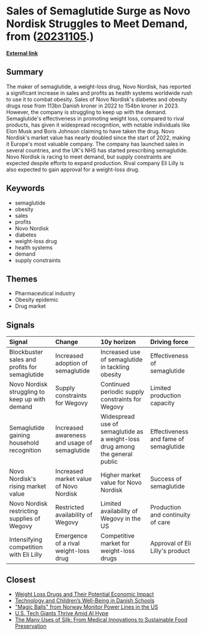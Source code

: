 # __Sales of Semaglutide Surge as Novo Nordisk Struggles to Meet Demand__, from ([20231105](https://kghosh.substack.com/p/20231105).)

__[External link](https://www.theguardian.com/business/2023/nov/02/novo-nordisk-sales-weight-loss-drug-semaglutide-wegovy-ozempic-danish-firm?utm_source=substack&utm_medium=email)__



## Summary

The maker of semaglutide, a weight-loss drug, Novo Nordisk, has reported a significant increase in sales and profits as health systems worldwide rush to use it to combat obesity. Sales of Novo Nordisk's diabetes and obesity drugs rose from 113bn Danish kroner in 2022 to 154bn kroner in 2023. However, the company is struggling to keep up with the demand. Semaglutide's effectiveness in promoting weight loss, compared to rival products, has given it widespread recognition, with notable individuals like Elon Musk and Boris Johnson claiming to have taken the drug. Novo Nordisk's market value has nearly doubled since the start of 2022, making it Europe's most valuable company. The company has launched sales in several countries, and the UK's NHS has started prescribing semaglutide. Novo Nordisk is racing to meet demand, but supply constraints are expected despite efforts to expand production. Rival company Eli Lilly is also expected to gain approval for a weight-loss drug.

## Keywords

* semaglutide
* obesity
* sales
* profits
* Novo Nordisk
* diabetes
* weight-loss drug
* health systems
* demand
* supply constraints

## Themes

* Pharmaceutical industry
* Obesity epidemic
* Drug market

## Signals

| Signal                                         | Change                                       | 10y horizon                                                                  | Driving force                         |
|:-----------------------------------------------|:---------------------------------------------|:-----------------------------------------------------------------------------|:--------------------------------------|
| Blockbuster sales and profits for semaglutide  | Increased adoption of semaglutide            | Increased use of semaglutide in tackling obesity                             | Effectiveness of semaglutide          |
| Novo Nordisk struggling to keep up with demand | Supply constraints for Wegovy                | Continued periodic supply constraints for Wegovy                             | Limited production capacity           |
| Semaglutide gaining household recognition      | Increased awareness and usage of semaglutide | Widespread use of semaglutide as a weight-loss drug among the general public | Effectiveness and fame of semaglutide |
| Novo Nordisk's rising market value             | Increased market value of Novo Nordisk       | Higher market value for Novo Nordisk                                         | Success of semaglutide                |
| Novo Nordisk restricting supplies of Wegovy    | Restricted availability of Wegovy            | Limited availability of Wegovy in the US                                     | Production and continuity of care     |
| Intensifying competition with Eli Lilly        | Emergence of a rival weight-loss drug        | Competitive market for weight-loss drugs                                     | Approval of Eli Lilly's product       |

## Closest

* [Weight Loss Drugs and Their Potential Economic Impact](ca7099b86e9e1e3ae342f88d53401b9e)
* [Technology and Children’s Well-Being in Danish Schools](17ac55c1f87675e075557fa4fa5ba14e)
* ["Magic Balls" from Norway Monitor Power Lines in the US](5f6b61cf3188966409a86606c4fb6134)
* [U.S. Tech Giants Thrive Amid AI Hype](a328ee420f076da0f50be7c705cf32a4)
* [The Many Uses of Silk: From Medical Innovations to Sustainable Food Preservation](b82294d6736ce7c521c1e4baf2636851)